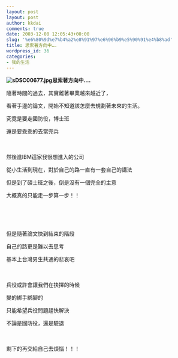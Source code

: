 ```yaml
---
layout: post
layout: post
author: kkdai
comments: true
date: 2003-12-08 12:05:43+00:00
slug: '%e6%80%9d%e7%b4%a2%e8%91%97%e6%96%b9%e5%90%91%e4%b8%ad'
title: 思索著方向中….
wordpress_id: 36
categories:
- 我的生活
---
```


**![sDSC00677.jpg](http://www.evanlin.com/blog/archives/1208/sDSC00677.jpg)思索著方向中....**


隨著時間的過去，其實離著畢業越來越近了，




看著手邊的論文，開始不知道該怎麼去規劃著未來的生活。




究竟是要走國防役，博士班




還是要乖乖的去當完兵




　




然後進IBM這家我很想進入的公司




從小生活到現在，對於自己的路一直有一套自己的講法




但是到了碩士班之後，倒是沒有一個完全的主意




大概真的只能走一步算一步！！




　




　




但是隨著論文快到結束的階段




自己的路更是難以去思考




基本上台灣男生共通的悲哀吧




　




兵役或許會讓我們在抉擇的時候




變的綁手綁腳的




只能希望兵役問題趕快解決




不論是國防役，還是驗退




　




剩下的再交給自己去煩惱！！！
